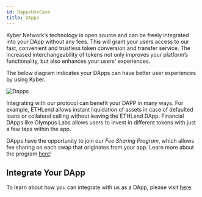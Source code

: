 ```yaml
---
id: DappsUseCase
title: DApps
---
```

Kyber Network’s technology is open source and can be freely integrated into your DApp without any fees. This will grant your users access to our fast, convenient and trustless token conversion and transfer service. The increased interchangeability of tokens not only improves your platform’s functionality, but also enhances your users' experiences.

The below diagram indicates your DApps can have better user experiences by using Kyber.

![Dapps](/uploads/dapps.png "DApps")

Integrating with our protocol can benefit your DAPP in many ways. For example, ETHLend allows instant liquidation of assets in case of defaulted loans or collateral calling without leaving the ETHLend DApp. Financial DApps like Olympus Labs allows users to invest in different tokens with just a few taps within the app.

DApps have the opportunity to join our *Fee Sharing Program*, which allows fee sharing on each swap that originates from your app. Learn more about the program [here](guide-feesharing.md)!

## Integrate Your DApp 
To learn about how you can integrate with us as a DApp, please visit [here](guide-dapps.md).

